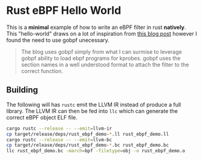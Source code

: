 # Rust eBPF Hello World

This is a **minimal** example of how to write an eBPF filter in rust **natively**.
This "hello-world" draws on a lot of inspiration from [this blog post](http://unhandledexpression.com/general/rust/2018/02/02/poc-compiling-to-ebpf-from-rust.html) however I found the need to use gobpf
unecessary.

> The blog uses gobpf simply from what I can surmise to leverage gobpf ability to load ebpf programs
> for kprobes. gobpf uses the section names in a well understood format to attach the filter to the
> correct function.

## Building

The following will has `rustc` emit the LLVM IR instead of produce a full library.
The LLVM IR can then be fed into `llc` which can generate the correct eBPF object ELF file.

```bash
cargo rustc --release -- --emit=llvm-ir
cp target/release/deps/rust_ebpf_demo-*.ll rust_ebpf_demo.ll
cargo rustc --release -- --emit=llvm-bc
cp target/release/deps/rust_ebpf_demo-*.bc rust_ebpf_demo.bc
llc rust_ebpf_demo.bc -march=bpf -filetype=obj -o rust_ebpf_demo.o
```